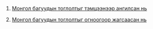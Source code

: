 1. [Монгол багуудын тоглолтыг тэмцээнээр ангилсан нь](https://github.com/kronics/csgo_matches/blob/main/matches_by_tournament.md)

2. [Монгол багуудын тоглолтыг огноогоор жагсаасан нь](https://github.com/kronics/csgo_matches/blob/main/matches_by_date.md)